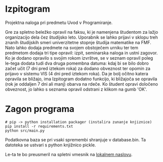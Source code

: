 # Izpitogram

Projektna naloga pri predmetu Uvod v Programiranje.

Gre za spletno beležko opravil na faksu, ki je namenjena študentom za lažjo organizacijo dela čez študijsko leto. 
Uporabnik se lahko prijavi v sklopu treh znanih študijskih smeri univerzitetne stopnje študija matematike na FMF.
Nato lahko dodaja predmete na svojem obstoječem urniku ter tem predmetom dodaja tri tipe opravil: izpit, seminarska 
naloga in ustni zagovor. Ko je dodano opravilo s svojim rokom izvrštve, se v seznam opravil poleg le-tega dodata 
tudi dva druga pomembna datuma: kdaj bi se bilo dobro začet učit (7 dni pred iztekom roka) za dodano obveznost 
ter opomin za prijavo v sistemu VIS (4 dni pred iztekom roka). Da je bolj očitno katera opravila se bližajo, ima 
Izpitogram dodatno funkcijo, ki bližajoča se opravila (rok je oddaljen 7 dni ali manj) obarva na rdeče. Ko študent 
opravi določeno obveznost, jo lahko s seznama opravil odstrani z klikom na gumb 'OK'.

# Zagon programa

```
# pip -> python installation packager (instalira zunanje knjiznice)
pip install -r requirements.txt
python src/main.py
```

Podatkovna baza se pri vsaki spremembi shranjuje v database.bin. 
Ta datoteka se ustvari s python knjižnico pickle.

Le-ta te bo preusmeril na spletni vmesnik na [lokalnem naslovu](http://localhost:8080).
